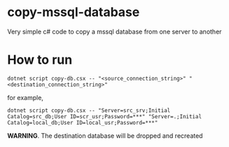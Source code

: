 # copy-mssql-database
Very simple c# code to copy a mssql database from one server to another

# How to run

`dotnet script copy-db.csx -- "<source_connection_string>" "<destination_connection_string>"`

for example, 

`dotnet script copy-db.csx -- "Server=src_srv;Initial Catalog=src_db;User ID=scr_usr;Password=***" "Server=.;Initial Catalog=local_db;User ID=local_usr;Password=***"`

**WARNING**. The destination database will be dropped and recreated

